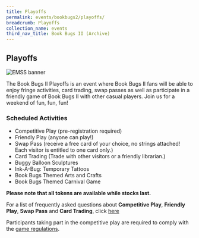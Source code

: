 ```yaml
---
title: Playoffs
permalink: events/bookbugs2/playoffs/
breadcrumb: Playoffs
collection_name: events
third_nav_title: Book Bugs II (Archive)
---
```



## **Playoffs**

![EMSS banner](/images/events/bookbugs/emss-banner2.png)

The Book Bugs II Playoffs is an event where Book Bugs II fans will be able to enjoy fringe activities, card trading, swap passes as well as participate in a friendly game of Book Bugs II with other casual players. Join us for a weekend of fun, fun, fun!

### **Scheduled Activities**

* Competitive Play (pre-registration required)
* Friendly Play (anyone can play!)
* Swap Pass (receive a free card of your choice, no strings attached! Each visitor is entitled to one card only.)
* Card Trading (Trade with other visitors or a friendly librarian.)
* Buggy Balloon Sculptures
* Ink-A-Bug: Temporary Tattoos
* Book Bugs Themed Arts and Crafts
* Book Bugs Themed Carnival Game

**Please note that all tokens are available while stocks last.**

For a list of frequently asked questions about **Competitive Play**, **Friendly Play**, **Swap Pass** and **Card Trading**, click [here](/images/events/bookbugs/dr-book-bugs-ii-playoffs-faq.pdf)

Participants taking part in the competitive play are required to comply with the [game regulations](/images/events/bookbugs/book-bugs-ii-guide-for-competitive-play-v3.pdf).

